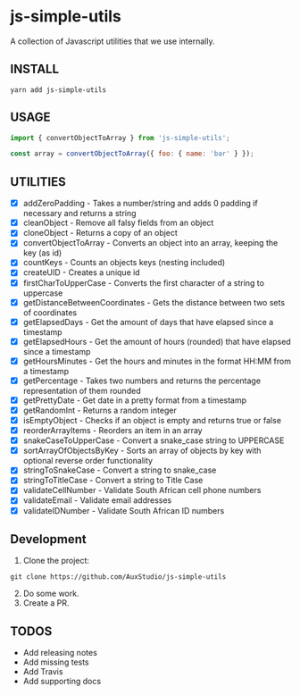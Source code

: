 # js-simple-utils

A collection of Javascript utilities that we use internally.

## INSTALL

```
yarn add js-simple-utils
```

## USAGE

```js
import { convertObjectToArray } from 'js-simple-utils';

const array = convertObjectToArray({ foo: { name: 'bar' } });
```

## UTILITIES

- [x] addZeroPadding - Takes a number/string and adds 0 padding if necessary and returns a string
- [x] cleanObject - Remove all falsy fields from an object
- [x] cloneObject - Returns a copy of an object
- [x] convertObjectToArray - Converts an object into an array, keeping the key (as id)
- [x] countKeys - Counts an objects keys (nesting included)
- [x] createUID - Creates a unique id
- [x] firstCharToUpperCase - Converts the first character of a string to uppercase
- [x] getDistanceBetweenCoordinates - Gets the distance between two sets of coordinates
- [x] getElapsedDays - Get the amount of days that have elapsed since a timestamp
- [x] getElapsedHours - Get the amount of hours (rounded) that have elapsed since a timestamp
- [x] getHoursMinutes - Get the hours and minutes in the format HH:MM from a timestamp
- [x] getPercentage - Takes two numbers and returns the percentage representation of them rounded
- [x] getPrettyDate - Get date in a pretty format from a timestamp
- [x] getRandomInt - Returns a random integer
- [x] isEmptyObject - Checks if an object is empty and returns true or false
- [x] reorderArrayItems - Reorders an item in an array
- [x] snakeCaseToUpperCase - Convert a snake_case string to UPPERCASE
- [x] sortArrayOfObjectsByKey - Sorts an array of objects by key with optional reverse order functionality
- [x] stringToSnakeCase - Convert a string to snake_case
- [x] stringToTitleCase - Convert a string to Title Case
- [x] validateCellNumber - Validate South African cell phone numbers
- [x] validateEmail - Validate email addresses
- [x] validateIDNumber - Validate South African ID numbers

## Development

1. Clone the project:

```
git clone https://github.com/AuxStudio/js-simple-utils
```

2. Do some work.
3. Create a PR.

## TODOS

- Add releasing notes
- Add missing tests
- Add Travis
- Add supporting docs
